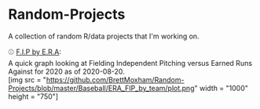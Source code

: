 # Random-Projects
 
 A collection of random R/data projects that I'm working on. 
 
 :baseball: [F.I.P by E.R.A](https://github.com/BrettMoxham/Random-Projects/blob/master/Baseball/ERA_FIP_by_team/ERA_FIP.R):<br>
 A quick graph looking at Fielding Independent Pitching versus Earned Runs Against for 2020 as of 2020-08-20.<br>
 [img src = "https://github.com/BrettMoxham/Random-Projects/blob/master/Baseball/ERA_FIP_by_team/plot.png" width = "1000" height = "750"]
